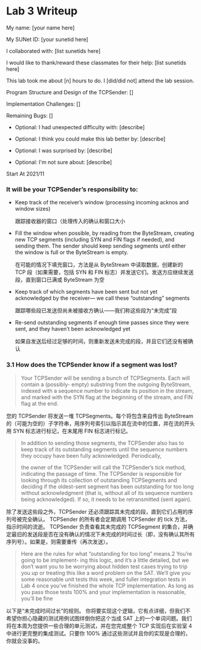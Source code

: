 Lab 3 Writeup
=============

My name: [your name here]

My SUNet ID: [your sunetid here]

I collaborated with: [list sunetids here]

I would like to thank/reward these classmates for their help: [list sunetids here]

This lab took me about [n] hours to do. I [did/did not] attend the lab session.

Program Structure and Design of the TCPSender:
[]

Implementation Challenges:
[]

Remaining Bugs:
[]

- Optional: I had unexpected difficulty with: [describe]

- Optional: I think you could make this lab better by: [describe]

- Optional: I was surprised by: [describe]

- Optional: I'm not sure about: [describe]



Start At 2021/11



### It will be your TCPSender’s responsibility to:

+ Keep track of the receiver’s window (processing incoming acknos and window sizes)

  跟踪接收器的窗口（处理传入的确认和窗口大小

+ Fill the window when possible, by reading from the ByteStream, creating new TCP
  segments (including SYN and FIN flags if needed), and sending them. The sender
  should keep sending segments until either the window is full or the ByteStream is
  empty.

  在可能的情况下填充窗口，方法是从 ByteStream 中读取数据，创建新的 TCP 段（如果需要，包括 SYN 和 FIN 标志）并发送它们。发送方应继续发送段，直到窗口已满或 ByteStream 为空

+ Keep track of which segments have been sent but not yet acknowledged by the receiver—
  we call these “outstanding” segments

  跟踪哪些段已发送但尚未被接收方确认——我们称这些段为“未完成”段

+ Re-send outstanding segments if enough time passes since they were sent, and they
  haven’t been acknowledged yet

  如果自发送后经过足够的时间，则重新发送未完成的段，并且它们还没有被确认



### 3.1 How does the TCPSender know if a segment was lost?
> Your TCPSender will be sending a bunch of TCPSegments. Each will contain a (possibly-
> empty) substring from the outgoing ByteStream, indexed with a sequence number to indicate
> its position in the stream, and marked with the SYN flag at the beginning of the stream, and
> FIN flag at the end.

您的 TCPSender 将发送一堆 TCPSegments。每个将包含来自传出 ByteStream 的（可能为空的）子字符串，用序列号索引以指示其在流中的位置，并在流的开头用 SYN 标志进行标记，在末尾用 FIN 标志进行标记。

> In addition to sending those segments, the TCPSender also has to keep track of its outstanding segments until the sequence numbers they occupy have been fully acknowledged. Periodically,
>
> the owner of the TCPSender will call the TCPSender’s tick method, indicating the passage
> of time. The TCPSender is responsible for looking through its collection of outstanding
> TCPSegments and deciding if the oldest-sent segment has been outstanding for too long
> without acknowledgment (that is, without all of its sequence numbers being acknowledged).
> If so, it needs to be retransmitted (sent again).

除了发送这些段之外，TCPSender 还必须跟踪其未完成的段，直到它们占用的序列号被完全确认。 TCPSender 的所有者会定期调用 TCPSender 的 tick 方法，指示时间的流逝。 TCPSender 负责查看其未完成的 TCPSegment 的集合，并确定最旧的发送段是否在没有确认的情况下未完成的时间过长（即，没有确认其所有序列号）。如果是，则需要重传（再次发送）。



> Here are the rules for what “outstanding for too long” means.2 You’re going to be implement-
> ing this logic, and it’s a little detailed, but we don’t want you to be worrying about hidden
> test cases trying to trip you up or treating this like a word problem on the SAT. We’ll give
> you some reasonable unit tests this week, and fuller integration tests in Lab 4 once you’ve
> finished the whole TCP implementation. As long as you pass those tests 100% and your
> implementation is reasonable, you’ll be fine

以下是“未完成时间过长”的规则。 你将要实现这个逻辑，它有点详细，但我们不希望你担心隐藏的测试用例试图绊倒你把这个当成 SAT 上的一个单词问题。我们将在本周为您提供一些合理的单元测试，并在您完成整个 TCP 实现后在实验室 4 中进行更完整的集成测试。只要你 100% 通过这些测试并且你的实现是合理的，你就会没事的。



